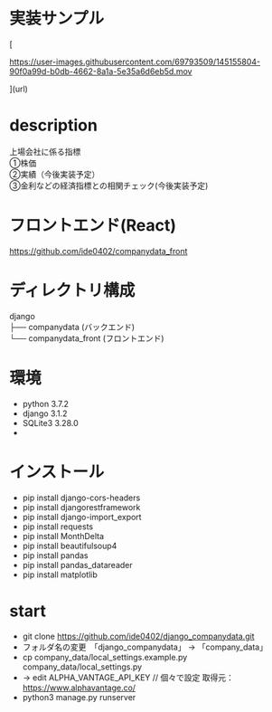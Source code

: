 # 実装サンプル  
[

https://user-images.githubusercontent.com/69793509/145155804-90f0a99d-b0db-4662-8a1a-5e35a6d6eb5d.mov

](url)
# description
上場会社に係る指標  
①株価  
②実績（今後実装予定）  
③金利などの経済指標との相関チェック(今後実装予定)

# フロントエンド(React)
https://github.com/ide0402/companydata_front

# ディレクトリ構成

django  
 ├── companydata (バックエンド)  
 └── companydata_front (フロントエンド)

# 環境
- python  3.7.2
- django  3.1.2
- SQLite3 3.28.0
- 

# インストール
- pip install django-cors-headers
- pip install djangorestframework
- pip install django-import_export
- pip install requests
- pip install MonthDelta
- pip install beautifulsoup4
- pip install pandas
- pip install pandas_datareader
- pip install matplotlib


# start
- git clone https://github.com/ide0402/django_companydata.git
- フォルダ名の変更　「django_companydata」 → 「company_data」
- cp company_data/local_settings.example.py company_data/local_settings.py
- -> edit ALPHA_VANTAGE_API_KEY         // 個々で設定
       取得元：https://www.alphavantage.co/
- python3 manage.py runserver
